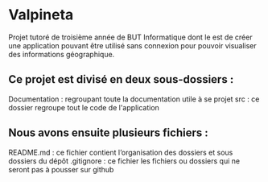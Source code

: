 # Valpineta
Projet tutoré de troisième année de BUT Informatique dont le est de créer une application pouvant être utilisé sans connexion pour pouvoir visualiser des informations géographique. 

## Ce projet est divisé en deux sous-dossiers :

Documentation : regroupant toute la documentation utile à se projet 
src : ce dossier regroupe tout le code de l'application 

## Nous avons ensuite plusieurs fichiers :

README.md : ce fichier contient l’organisation des dossiers et sous dossiers du dépôt 
.gitignore : ce fichier les fichiers ou dossiers qui ne seront pas à pousser sur github 
